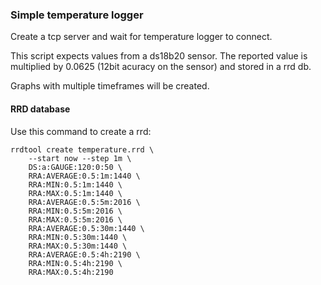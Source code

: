 ### Simple temperature logger

Create a tcp server and wait for temperature logger to connect.

This script expects values from a ds18b20 sensor. The reported value is multiplied by 0.0625 (12bit acuracy on the sensor) and stored in a rrd db.

Graphs with multiple timeframes will be created.


#### RRD database

Use this command to create a rrd:

    rrdtool create temperature.rrd \
        --start now --step 1m \
        DS:a:GAUGE:120:0:50 \
        RRA:AVERAGE:0.5:1m:1440 \
        RRA:MIN:0.5:1m:1440 \
        RRA:MAX:0.5:1m:1440 \
        RRA:AVERAGE:0.5:5m:2016 \
        RRA:MIN:0.5:5m:2016 \
        RRA:MAX:0.5:5m:2016 \
        RRA:AVERAGE:0.5:30m:1440 \
        RRA:MIN:0.5:30m:1440 \
        RRA:MAX:0.5:30m:1440 \
        RRA:AVERAGE:0.5:4h:2190 \
        RRA:MIN:0.5:4h:2190 \
        RRA:MAX:0.5:4h:2190
